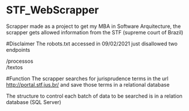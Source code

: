 # STF_WebScrapper
Scrapper made as a project to get my MBA in Software Arquitecture, the scrapper gets allowed information from the STF (supreme court of Brazil)

#Disclaimer
The robots.txt accessed in 09/02/2021 just disallowed two endpoints

/processos <br>
/textos

#Function
The scrapper searches for jurisprudence terms in the url http://portal.stf.jus.br/
and save those terms in a relational database

The structure to control each batch of data to be searched is in a relation database (SQL Server)




